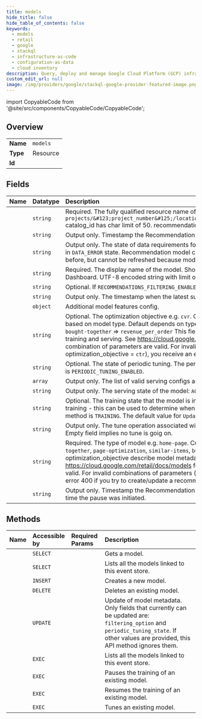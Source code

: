```yaml
---
title: models
hide_title: false
hide_table_of_contents: false
keywords:
  - models
  - retail
  - google    
  - stackql
  - infrastructure-as-code
  - configuration-as-data
  - cloud inventory
description: Query, deploy and manage Google Cloud Platform (GCP) infrastructure and resources using SQL
custom_edit_url: null
image: /img/providers/google/stackql-google-provider-featured-image.png
---
```


import CopyableCode from '@site/src/components/CopyableCode/CopyableCode';




## Overview
<table><tbody>
<tr><td><b>Name</b></td><td><code>models</code></td></tr>
<tr><td><b>Type</b></td><td>Resource</td></tr>
<tr><td><b>Id</b></td><td><CopyableCode code="google.retail.models" /></td></tr>
</tbody></table>

## Fields
| Name | Datatype | Description |
|:-----|:---------|:------------|
| <CopyableCode code="name" /> | `string` | Required. The fully qualified resource name of the model. Format: `projects/&#123;project_number&#125;/locations/&#123;location_id&#125;/catalogs/&#123;catalog_id&#125;/models/&#123;model_id&#125;` catalog_id has char limit of 50. recommendation_model_id has char limit of 40. |
| <CopyableCode code="createTime" /> | `string` | Output only. Timestamp the Recommendation Model was created at. |
| <CopyableCode code="dataState" /> | `string` | Output only. The state of data requirements for this model: `DATA_OK` and `DATA_ERROR`. Recommendation model cannot be trained if the data is in `DATA_ERROR` state. Recommendation model can have `DATA_ERROR` state even if serving state is `ACTIVE`: models were trained successfully before, but cannot be refreshed because model no longer has sufficient data for training. |
| <CopyableCode code="displayName" /> | `string` | Required. The display name of the model. Should be human readable, used to display Recommendation Models in the Retail Cloud Console Dashboard. UTF-8 encoded string with limit of 1024 characters. |
| <CopyableCode code="filteringOption" /> | `string` | Optional. If `RECOMMENDATIONS_FILTERING_ENABLED`, recommendation filtering by attributes is enabled for the model. |
| <CopyableCode code="lastTuneTime" /> | `string` | Output only. The timestamp when the latest successful tune finished. |
| <CopyableCode code="modelFeaturesConfig" /> | `object` | Additional model features config. |
| <CopyableCode code="optimizationObjective" /> | `string` | Optional. The optimization objective e.g. `cvr`. Currently supported values: `ctr`, `cvr`, `revenue-per-order`. If not specified, we choose default based on model type. Default depends on type of recommendation: `recommended-for-you` =&gt; `ctr` `others-you-may-like` =&gt; `ctr` `frequently-bought-together` =&gt; `revenue_per_order` This field together with optimization_objective describe model metadata to use to control model training and serving. See https://cloud.google.com/retail/docs/models for more details on what the model metadata control and which combination of parameters are valid. For invalid combinations of parameters (e.g. type = `frequently-bought-together` and optimization_objective = `ctr`), you receive an error 400 if you try to create/update a recommendation with this set of knobs. |
| <CopyableCode code="periodicTuningState" /> | `string` | Optional. The state of periodic tuning. The period we use is 3 months - to do a one-off tune earlier use the `TuneModel` method. Default value is `PERIODIC_TUNING_ENABLED`. |
| <CopyableCode code="servingConfigLists" /> | `array` | Output only. The list of valid serving configs associated with the PageOptimizationConfig. |
| <CopyableCode code="servingState" /> | `string` | Output only. The serving state of the model: `ACTIVE`, `NOT_ACTIVE`. |
| <CopyableCode code="trainingState" /> | `string` | Optional. The training state that the model is in (e.g. `TRAINING` or `PAUSED`). Since part of the cost of running the service is frequency of training - this can be used to determine when to train model in order to control cost. If not specified: the default value for `CreateModel` method is `TRAINING`. The default value for `UpdateModel` method is to keep the state the same as before. |
| <CopyableCode code="tuningOperation" /> | `string` | Output only. The tune operation associated with the model. Can be used to determine if there is an ongoing tune for this recommendation. Empty field implies no tune is goig on. |
| <CopyableCode code="type" /> | `string` | Required. The type of model e.g. `home-page`. Currently supported values: `recommended-for-you`, `others-you-may-like`, `frequently-bought-together`, `page-optimization`, `similar-items`, `buy-it-again`, `on-sale-items`, and `recently-viewed`(readonly value). This field together with optimization_objective describe model metadata to use to control model training and serving. See https://cloud.google.com/retail/docs/models for more details on what the model metadata control and which combination of parameters are valid. For invalid combinations of parameters (e.g. type = `frequently-bought-together` and optimization_objective = `ctr`), you receive an error 400 if you try to create/update a recommendation with this set of knobs. |
| <CopyableCode code="updateTime" /> | `string` | Output only. Timestamp the Recommendation Model was last updated. E.g. if a Recommendation Model was paused - this would be the time the pause was initiated. |
## Methods
| Name | Accessible by | Required Params | Description |
|:-----|:--------------|:----------------|:------------|
| <CopyableCode code="projects_locations_catalogs_models_get" /> | `SELECT` | <CopyableCode code="catalogsId, locationsId, modelsId, projectsId" /> | Gets a model. |
| <CopyableCode code="projects_locations_catalogs_models_list" /> | `SELECT` | <CopyableCode code="catalogsId, locationsId, projectsId" /> | Lists all the models linked to this event store. |
| <CopyableCode code="projects_locations_catalogs_models_create" /> | `INSERT` | <CopyableCode code="catalogsId, locationsId, projectsId" /> | Creates a new model. |
| <CopyableCode code="projects_locations_catalogs_models_delete" /> | `DELETE` | <CopyableCode code="catalogsId, locationsId, modelsId, projectsId" /> | Deletes an existing model. |
| <CopyableCode code="projects_locations_catalogs_models_patch" /> | `UPDATE` | <CopyableCode code="catalogsId, locationsId, modelsId, projectsId" /> | Update of model metadata. Only fields that currently can be updated are: `filtering_option` and `periodic_tuning_state`. If other values are provided, this API method ignores them. |
| <CopyableCode code="_projects_locations_catalogs_models_list" /> | `EXEC` | <CopyableCode code="catalogsId, locationsId, projectsId" /> | Lists all the models linked to this event store. |
| <CopyableCode code="projects_locations_catalogs_models_pause" /> | `EXEC` | <CopyableCode code="catalogsId, locationsId, modelsId, projectsId" /> | Pauses the training of an existing model. |
| <CopyableCode code="projects_locations_catalogs_models_resume" /> | `EXEC` | <CopyableCode code="catalogsId, locationsId, modelsId, projectsId" /> | Resumes the training of an existing model. |
| <CopyableCode code="projects_locations_catalogs_models_tune" /> | `EXEC` | <CopyableCode code="catalogsId, locationsId, modelsId, projectsId" /> | Tunes an existing model. |
